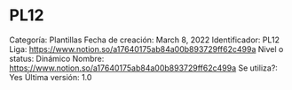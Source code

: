 # PL12

Categoría: Plantillas
Fecha de creación: March 8, 2022
Identificador: PL12
Liga: https://www.notion.so/a17640175ab84a00b893729ff62c499a 
Nivel o status: Dinámico
Nombre: https://www.notion.so/a17640175ab84a00b893729ff62c499a 
Se utiliza?: Yes
Última versión: 1.0